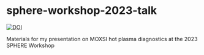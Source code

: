 # sphere-workshop-2023-talk

[![DOI](https://zenodo.org/badge/DOI/10.5281/zenodo.8149260.svg)](https://doi.org/10.5281/zenodo.8149260)

Materials for my presentation on MOXSI hot plasma diagnostics at the 2023 SPHERE Workshop
